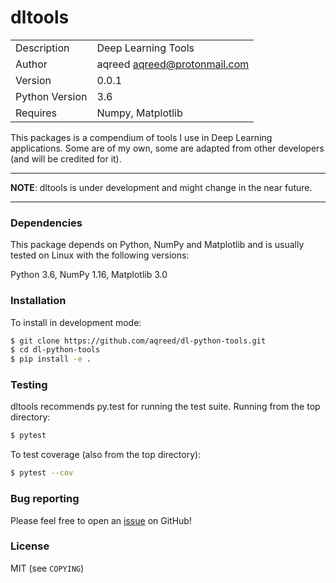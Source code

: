 # dltools

|  |  |
| ------ | ------ |
| Description | Deep Learning Tools |
| Author | aqreed <aqreed@protonmail.com> |
| Version | 0.0.1 |
| Python Version | 3.6 |
| Requires | Numpy, Matplotlib |

This packages is a compendium of tools I use in Deep Learning applications. Some are of my own, some are adapted from other developers (and will be credited for it).

---
**NOTE**:
dltools is under development and might change in the near future.

---

### Dependencies

This package depends on Python, NumPy and Matplotlib and is usually tested on Linux with the following versions:

Python 3.6, NumPy 1.16, Matplotlib 3.0

### Installation


To install in development mode:

```sh
$ git clone https://github.com/aqreed/dl-python-tools.git
$ cd dl-python-tools
$ pip install -e .
```

### Testing

dltools recommends py.test for running the test suite. Running from the top directory:

```sh
$ pytest
```

To test coverage (also from the top directory):

```sh
$ pytest --cov
```

### Bug reporting

Please feel free to open an [issue](https://github.com/aqreed/dl-python-tools/issues) on GitHub!

### License

MIT (see `COPYING`)
